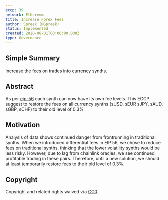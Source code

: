 ```yaml
---
eccp: 39
network: Ethereum
title: Increase Forex Fees
author: Spreek (@Spreek)
status: Implemented
created: 2020-08-01T00:00:00.000Z
type: Governance
---
```


## Simple Summary

Increase the fees on trades into currency synths.

## Abstract

<!--A short (~200 word) description of the variable change proposed.-->

As per [eip-56](https://github.com/elysianDAO/EIPs/blob/master/EIPS/eip-56.md) each synth can now have its own fee levels. This ECCP suggest to restore the fees on all currency synths (sUSD, sEUR sJPY, sAUD, sGBP, sCHF) to their old level of 0.3%

## Motivation

Analysis of data shows continued danger from frontrunning in traditional synths. When we introduced differential fees in EIP 56, we chose to reduce fees on traditional synths, thinking that the lower volatility synths would be less risky. However, due to lag from chainlink oracles, we see continued profitable trading in these pairs. Therefore, until a new solution, we should at least temporarily restore fees to their old level of 0.3%.

## Copyright

Copyright and related rights waived via [CC0](https://creativecommons.org/publicdomain/zero/1.0/).

